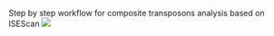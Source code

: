 Step by step workflow for composite transposons analysis based on ISEScan
<img src="workflow_p_sa.jpg.png">
